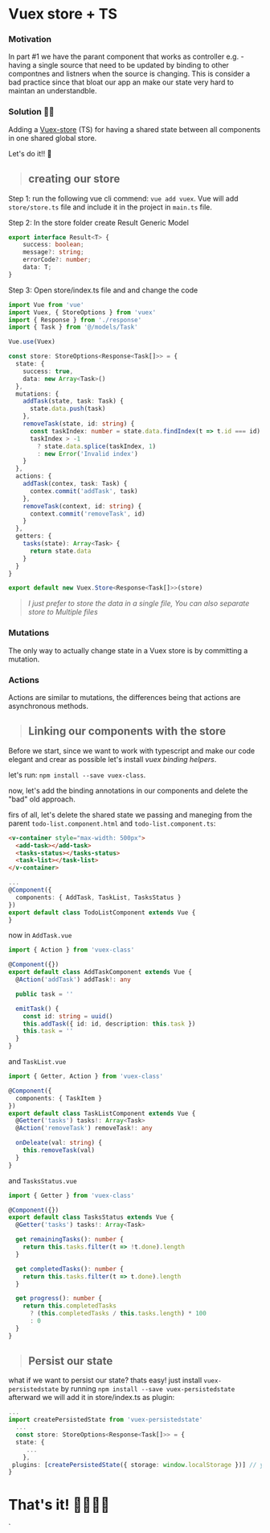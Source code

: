 # Vuex store + TS 
   ### Motivation
   In part #1 we have the parant component that works as controller e.g. - having a single source that need to be updated by binding to other compontnes and         listners when the source is changing. This is consider a bad practice since that bloat our app an make our state very hard to maintan an understandble. 
   
   ### Solution  🦸‍♂️
Adding a [Vuex-store]( https://vuex.vuejs.org ) (TS) for having a shared state between all components in one shared global store.

Let's do it!! 💪
> ## creating our store
Step 1: run the following vue cli commend: `vue add vuex`.
Vue will add `store/store.ts` file and include it in the project in `main.ts` file.

Step 2: In the store folder create Result Generic Model
```Typescript
export interface Result<T> {
    success: boolean;
    message?: string;
    errorCode?: number;
    data: T;
}
```

Step 3: Open store/index.ts file and and change the code
```Typescript 
import Vue from 'vue'
import Vuex, { StoreOptions } from 'vuex'
import { Response } from './response'
import { Task } from '@/models/Task'

Vue.use(Vuex)

const store: StoreOptions<Response<Task[]>> = {
  state: {
    success: true,
    data: new Array<Task>()
  },
  mutations: {
    addTask(state, task: Task) {
      state.data.push(task)
    },
    removeTask(state, id: string) {
      const taskIndex: number = state.data.findIndex(t => t.id === id)
      taskIndex > -1
        ? state.data.splice(taskIndex, 1)
        : new Error('Invalid index')
    }
  },
  actions: {
    addTask(contex, task: Task) {
      contex.commit('addTask', task)
    },
    removeTask(context, id: string) {
      context.commit('removeTask', id)
    }
  },
  getters: {
    tasks(state): Array<Task> {
      return state.data
    }
  }
}

export default new Vuex.Store<Response<Task[]>>(store)
```

> *I just prefer to store the data in a single file, You can also separate store to Multiple files*

### Mutations
The only way to actually change state in a Vuex store is by committing a mutation.

### Actions
Actions are similar to mutations, the differences being that actions are asynchronous methods.

> ## Linking our components with the store
 Before we start, since we want to work with typescript and make our code elegant and crear as possible let's install *vuex binding helpers*.

 let's run: `npm install --save vuex-class`.
 
 now, let's add the binding annotations in our components and delete the "bad" old approach.
 
 firs of all, let's delete the shared state we passing and maneging from the parent `todo-list.component.html` and `todo-list.component.ts`:
```html
<v-container style="max-width: 500px">
  <add-task></add-task>
  <tasks-status></tasks-status>
  <task-list></task-list>
</v-container>
```
```Typescript
...
@Component({
  components: { AddTask, TaskList, TasksStatus }
})
export default class TodoListComponent extends Vue {
}

```
now in `AddTask.vue`
```Typescript
import { Action } from 'vuex-class'

@Component({})
export default class AddTaskComponent extends Vue {
  @Action('addTask') addTask!: any

  public task = ''

  emitTask() {
    const id: string = uuid()
    this.addTask({ id: id, description: this.task })
    this.task = ''
  }
}
```
and `TaskList.vue`
```Typescript
import { Getter, Action } from 'vuex-class'

@Component({
  components: { TaskItem }
})
export default class TaskListComponent extends Vue {
  @Getter('tasks') tasks!: Array<Task>
  @Action('removeTask') removeTask!: any

  onDeleate(val: string) {
    this.removeTask(val)
  }
}
```
and `TasksStatus.vue`
```Typescript
import { Getter } from 'vuex-class'

@Component({})
export default class TasksStatus extends Vue {
  @Getter('tasks') tasks!: Array<Task>

  get remainingTasks(): number {
    return this.tasks.filter(t => !t.done).length
  }

  get completedTasks(): number {
    return this.tasks.filter(t => t.done).length
  }

  get progress(): number {
    return this.completedTasks
      ? (this.completedTasks / this.tasks.length) * 100
      : 0
  }
}
```

> ## Persist our state 
 what if we want to persist our state? thats easy! just install `vuex-persistedstate` by running `npm install --save vuex-persistedstate`
 afterward we will add it in store/index.ts as plugin:
 ```typescript
 ...
 import createPersistedState from 'vuex-persistedstate'
   ...
   const store: StoreOptions<Response<Task[]>> = {
   state: {
      ...
     },
  plugins: [createPersistedState({ storage: window.localStorage })] // you can use sessionStorage also
}
```

# That's it! 🎉🎉🎉🎉

 
 
`




